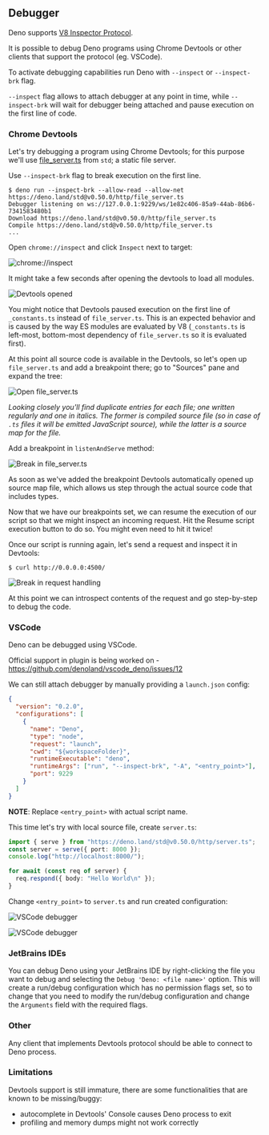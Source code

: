 ## Debugger

Deno supports [V8 Inspector Protocol](https://v8.dev/docs/inspector).

It is possible to debug Deno programs using Chrome Devtools or other clients
that support the protocol (eg. VSCode).

To activate debugging capabilities run Deno with `--inspect` or `--inspect-brk`
flag.

`--inspect` flag allows to attach debugger at any point in time, while
`--inspect-brk` will wait for debugger being attached and pause execution on the
first line of code.

### Chrome Devtools

Let's try debugging a program using Chrome Devtools; for this purpose we'll use
[file_server.ts](https://deno.land/std@v0.50.0/http/file_server.ts) from `std`;
a static file server.

Use `--inspect-brk` flag to break execution on the first line.

```shell
$ deno run --inspect-brk --allow-read --allow-net https://deno.land/std@v0.50.0/http/file_server.ts
Debugger listening on ws://127.0.0.1:9229/ws/1e82c406-85a9-44ab-86b6-7341583480b1
Download https://deno.land/std@v0.50.0/http/file_server.ts
Compile https://deno.land/std@v0.50.0/http/file_server.ts
...
```

Open `chrome://inspect` and click `Inspect` next to target:

![chrome://inspect](../images/debugger1.jpg)

It might take a few seconds after opening the devtools to load all modules.

![Devtools opened](../images/debugger2.jpg)

You might notice that Devtools paused execution on the first line of
`_constants.ts` instead of `file_server.ts`. This is an expected behavior and is
caused by the way ES modules are evaluated by V8 (`_constants.ts` is left-most,
bottom-most dependency of `file_server.ts` so it is evaluated first).

At this point all source code is available in the Devtools, so let's open up
`file_server.ts` and add a breakpoint there; go to "Sources" pane and expand the
tree:

![Open file_server.ts](../images/debugger3.jpg)

_Looking closely you'll find duplicate entries for each file; one written
regularly and one in italics. The former is compiled source file (so in case of
`.ts` files it will be emitted JavaScript source), while the latter is a source
map for the file._

Add a breakpoint in `listenAndServe` method:

![Break in file_server.ts](../images/debugger4.jpg)

As soon as we've added the breakpoint Devtools automatically opened up source
map file, which allows us step through the actual source code that includes
types.

Now that we have our breakpoints set, we can resume the execution of our script
so that we might inspect an incoming request. Hit the Resume script execution
button to do so. You might even need to hit it twice!

Once our script is running again, let's send a request and inspect it in
Devtools:

```
$ curl http://0.0.0.0:4500/
```

![Break in request handling](../images/debugger5.jpg)

At this point we can introspect contents of the request and go step-by-step to
debug the code.

### VSCode

Deno can be debugged using VSCode.

Official support in plugin is being worked on -
https://github.com/denoland/vscode_deno/issues/12

We can still attach debugger by manually providing a `launch.json` config:

```json
{
  "version": "0.2.0",
  "configurations": [
    {
      "name": "Deno",
      "type": "node",
      "request": "launch",
      "cwd": "${workspaceFolder}",
      "runtimeExecutable": "deno",
      "runtimeArgs": ["run", "--inspect-brk", "-A", "<entry_point>"],
      "port": 9229
    }
  ]
}
```

**NOTE**: Replace `<entry_point>` with actual script name.

This time let's try with local source file, create `server.ts`:

```ts
import { serve } from "https://deno.land/std@v0.50.0/http/server.ts";
const server = serve({ port: 8000 });
console.log("http://localhost:8000/");

for await (const req of server) {
  req.respond({ body: "Hello World\n" });
}
```

Change `<entry_point>` to `server.ts` and run created configuration:

![VSCode debugger](../images/debugger6.jpg)

![VSCode debugger](../images/debugger7.jpg)

### JetBrains IDEs

You can debug Deno using your JetBrains IDE by right-clicking the file you want
to debug and selecting the `Debug 'Deno: <file name>'` option. This will create
a run/debug configuration which has no permission flags set, so to change that
you need to modify the run/debug configuration and change the `Arguments` field
with the required flags.

### Other

Any client that implements Devtools protocol should be able to connect to Deno
process.

### Limitations

Devtools support is still immature, there are some functionalities that are
known to be missing/buggy:

- autocomplete in Devtools' Console causes Deno process to exit
- profiling and memory dumps might not work correctly
